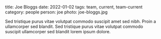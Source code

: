 title: Joe Bloggs
date: 2022-01-02
tags: team, current, team-current
category: people
person: joe
photo: joe-bloggs.jpg

<p>Sed tristique purus vitae volutpat commodo suscipit amet sed nibh. Proin a ullamcorper sed blandit. Sed tristique purus vitae volutpat commodo suscipit ullamcorper sed blandit lorem ipsum dolore.</p>